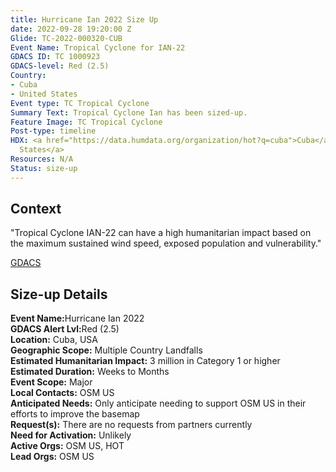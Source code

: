 ```yaml
---
title: Hurricane Ian 2022 Size Up
date: 2022-09-28 19:20:00 Z
Glide: TC-2022-000320-CUB
Event Name: Tropical Cyclone for IAN-22
GDACS ID: TC 1000923
GDACS-level: Red (2.5)
Country:
- Cuba
- United States
Event type: TC Tropical Cyclone
Summary Text: Tropical Cyclone Ian has been sized-up.
Feature Image: TC Tropical Cyclone
Post-type: timeline
HDX: <a href="https://data.humdata.org/organization/hot?q=cuba">Cuba</a>,  <a href="https://data.humdata.org/organization/hot?q=united%20states">United
  States</a>
Resources: N/A
Status: size-up
---
```


<h2>Context</h2>

"Tropical Cyclone IAN-22 can have a high humanitarian impact based on the maximum sustained wind speed, exposed population and vulnerability."

<a href="https://www.gdacs.org/report.aspx?eventtype=TC&eventid=1000923" target="_blank">GDACS</a>

<h2>Size-up Details</h2>

<strong>Event Name:</strong>Hurricane Ian 2022
<br>
<strong>GDACS Alert Lvl:</strong>Red (2.5)<br>
<strong>Location:</strong> Cuba, USA<br>
<strong>Geographic Scope:</strong> Multiple Country Landfalls<br>
<strong>Estimated Humanitarian Impact:</strong> 3 million in Category 1 or higher<br>
<strong>Estimated Duration:</strong> Weeks to Months<br>
<strong>Event Scope:</strong> Major<br>
<strong>Local Contacts:</strong> OSM US<br>
<strong>Anticipated Needs:</strong> Only anticipate needing to support OSM US in their efforts to improve the basemap <br>
<strong>Request(s):</strong> There are no requests from partners currently<br>
<strong>Need for Activation:</strong> Unlikely<br>
<strong>Active Orgs:</strong> OSM US, HOT<br>
<strong>Lead Orgs:</strong> OSM US<br>

